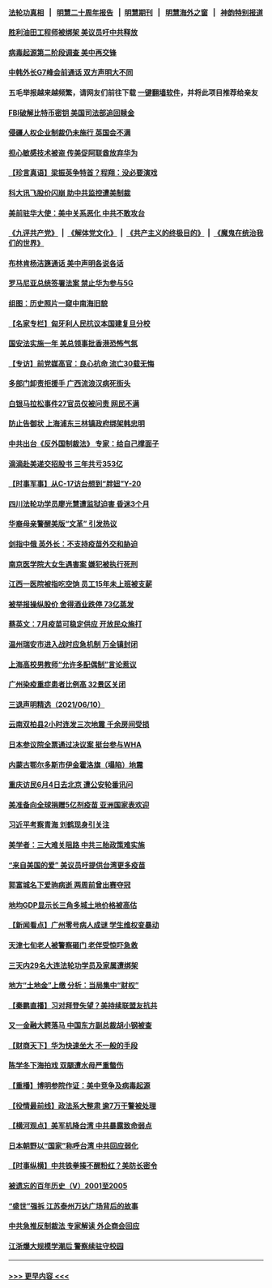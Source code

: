 #### [法轮功真相](https://github.com/gfw-breaker/truth/blob/master/README.md?t=0) &nbsp;&nbsp;|&nbsp;&nbsp; [明慧二十周年报告](https://github.com/gfw-breaker/mh-reports/blob/master/README.md?t=0) &nbsp;&nbsp;|&nbsp;&nbsp;[明慧期刊](https://github.com/gfw-breaker/mh-qikan) &nbsp;&nbsp;|&nbsp;&nbsp; [明慧海外之窗](https://github.com/gfw-breaker/mh-news/blob/master/README.md?t=0) &nbsp;&nbsp;|&nbsp;&nbsp; [神韵特别报道](https://github.com/gfw-breaker/mh-news/blob/master/shenyun.md?t=0)
#### [胜利油田工程师被绑架 美议员吁中共释放](../pages/nsc413/n13016246.md?t=06120552) 
#### [病毒起源第二阶段调查 美中再交锋](../pages/nsc413/n13016274.md?t=06120552) 
#### [中韩外长G7峰会前通话 双方声明大不同](../pages/nsc413/n13016264.md?t=06120552) 
#### 五毛举报越来越频繁，请网友们前往下载 [一键翻墙软件](https://github.com/gfw-breaker/ssr-accounts)，并将此项目推荐给亲友
#### [FBI破解比特币密钥 美国司法部追回赎金](../pages/nsc413/n13016242.md?t=06120552) 
#### [侵疆人权企业制裁仍未施行 英国会不满](../pages/nsc413/n13016184.md?t=06120552) 
#### [担心敏感技术被盗 传美促阿联酋放弃华为](../pages/nsc413/n13016162.md?t=06120552) 
#### [【珍言真语】梁振英争特首？程翔：没必要演戏](../pages/nsc413/n13016036.md?t=06120552) 
#### [科大讯飞股价闪崩 助中共监控遭美制裁](../pages/nsc413/n13015814.md?t=06120552) 
#### [美前驻华大使：美中关系恶化 中共不敢攻台](../pages/nsc413/n13015946.md?t=06120552) 
#### [《九评共产党》](https://github.com/begood0513/9ping.md/blob/master/README.md) &nbsp;|&nbsp; [《解体党文化》](../../../../jtdwh.md/blob/master/README.md)  &nbsp;|&nbsp; [《共产主义的终极目的》](../../../../gczydzjmd.md/blob/master/README.md) &nbsp;|&nbsp; [《魔鬼在统治我们的世界》](../../../../mgztzwmdsj.md/blob/master/README.md) 
#### [布林肯杨洁篪通话 美中声明各说各话](../pages/nsc413/n13016055.md?t=06120552) 
#### [罗马尼亚总统签署法案 禁止华为参与5G](../pages/nsc413/n13015943.md?t=06120552) 
#### [组图：历史照片一窥中南海旧貌](../pages/nsc413/n13014365.md?t=06120552) 
#### [【名家专栏】匈牙利人民抗议本国建复旦分校](../pages/nsc413/n13015605.md?t=06120552) 
#### [国安法实施一年 美总领事批香港恐怖气氛](../pages/nsc413/n13015917.md?t=06120552) 
#### [【专访】前党媒高官：良心抗命 流亡30载无悔](../pages/nsc413/n13015689.md?t=06120552) 
#### [多部门卸责拒援手 广西流浪汉病死街头](../pages/nsc413/n13015947.md?t=06120552) 
#### [白银马拉松事件27官员仅被问责 网民不满](../pages/nsc413/n13015347.md?t=06120552) 
#### [防止告御状 上海浦东三林镇政府绑架韩忠明](../pages/nsc413/n13015498.md?t=06120552) 
#### [中共出台《反外国制裁法》 专家：给自己撑面子](../pages/nsc413/n13015892.md?t=06120552) 
#### [滴滴赴美递交招股书 三年共亏353亿](../pages/nsc413/n13015161.md?t=06120552) 
#### [【时事军事】从C-17访台想到“胖妞”Y-20](../pages/nsc413/n13015780.md?t=06120552) 
#### [四川法轮功学员廖光慧遭监狱迫害 昏迷3个月](../pages/nsc413/n13015133.md?t=06120552) 
#### [华裔母亲警醒美版“文革” 引发热议](../pages/nsc413/n13015358.md?t=06120552) 
#### [剑指中俄 英外长：不支持疫苗外交和胁迫](../pages/nsc413/n13015608.md?t=06120552) 
#### [南京医学院大女生遇害案 嫌犯被执行死刑](../pages/nsc413/n13013037.md?t=06120552) 
#### [江西一医院被指吃空饷 员工15年未上班被支薪](../pages/nsc413/n13015124.md?t=06120552) 
#### [被举报操纵股价 舍得酒业跌停 73亿蒸发](../pages/nsc413/n13014517.md?t=06120552) 
#### [蔡英文：7月疫苗可稳定供应 开放民众施打](../pages/nsc413/n13015185.md?t=06120552) 
#### [温州瑞安市进入战时应急机制 万全镇封闭](../pages/nsc413/n13014791.md?t=06120552) 
#### [上海高校男教师“允许多配偶制”言论惹议](../pages/nsc413/n13015093.md?t=06120552) 
#### [广州染疫重症患者比例高 32景区关闭](../pages/nsc413/n13015021.md?t=06120552) 
#### [三退声明精选（2021/06/10）](../pages/nsc413/n13015150.md?t=06120552) 
#### [云南双柏县2小时连发三次地震 千余房间受损](../pages/nsc413/n13014719.md?t=06120552) 
#### [日本参议院全票通过决议案 挺台参与WHA](../pages/nsc413/n13015065.md?t=06120552) 
#### [内蒙古鄂尔多斯市伊金霍洛旗（塌陷）地震](../pages/nsc413/n13014577.md?t=06120552) 
#### [重庆访民6月4日去北京 遭公安轮番讯问](../pages/nsc413/n13014804.md?t=06120552) 
#### [美准备向全球捐赠5亿剂疫苗 亚洲国家表欢迎](../pages/nsc413/n13014416.md?t=06120552) 
#### [习近平考察青海 刘鹤现身引关注](../pages/nsc413/n13014644.md?t=06120552) 
#### [美学者：三大难关阻路 中共三胎政策难实施](../pages/nsc413/n13014357.md?t=06120552) 
#### [“来自美国的爱” 美议员吁提供台湾更多疫苗](../pages/nsc413/n13014298.md?t=06120552) 
#### [郭富城名下爱驹病逝 两周前曾出赛夺冠](../pages/nsc413/n13014019.md?t=06120552) 
#### [地均GDP显示长三角多城土地价格被高估](../pages/nsc413/n13014199.md?t=06120552) 
#### [【新闻看点】广州零号病人成谜 学生维权变暴动](../pages/nsc413/n13013890.md?t=06120552) 
#### [天津七旬老人被警察砸门 老伴受惊吓急救](../pages/nsc413/n13012765.md?t=06120552) 
#### [三天内29名大连法轮功学员及家属遭绑架](../pages/nsc413/n13012641.md?t=06120552) 
#### [地方“土地金”上缴 分析：当局集中“财权”](../pages/nsc413/n13014195.md?t=06120552) 
#### [【秦鹏直播】习对拜登失望？美持续联盟友抗共](../pages/nsc413/n13013956.md?t=06120552) 
#### [又一金融大鳄落马 中国东方副总裁胡小钢被查](../pages/nsc413/n13013984.md?t=06120552) 
#### [【财商天下】华为快速坐大 不一般的手段](../pages/nsc413/n13013227.md?t=06120552) 
#### [陈学冬下海拍戏 双腿遭水母严重螫伤](../pages/nsc413/n13013857.md?t=06120552) 
#### [【重播】博明参院作证：美中竞争及病毒起源](../pages/nsc413/n13013738.md?t=06120552) 
#### [【役情最前线】政法系大整肃 逾7万干警被处理](../pages/nsc413/n13013694.md?t=06120552) 
#### [【横河观点】美军机降台湾 中共暴露致命弱点](../pages/nsc413/n13013976.md?t=06120552) 
#### [日本朝野以“国家”称呼台湾 中共回应弱化](../pages/nsc413/n13013790.md?t=06120552) 
#### [【时事纵横】中共铁拳揍不醒粉红？美防长密令](../pages/nsc413/n13013909.md?t=06120552) 
#### [被遗忘的百年历史（V）2001至2005](../pages/nsc413/n13001609.md?t=06120552) 
#### [“盛世”强拆 江苏泰州万达广场背后的故事](../pages/nsc413/n13013671.md?t=06120552) 
#### [中共急推反制裁法 专家解读 外企商会回应](../pages/nsc413/n13013763.md?t=06120552) 
#### [江浙爆大规模学潮后 警察续驻守校园](../pages/nsc413/n13013665.md?t=06120552) 

----
#### [ >>> 更早内容 <<< ](../indexes/nsc413-earlier.md)
